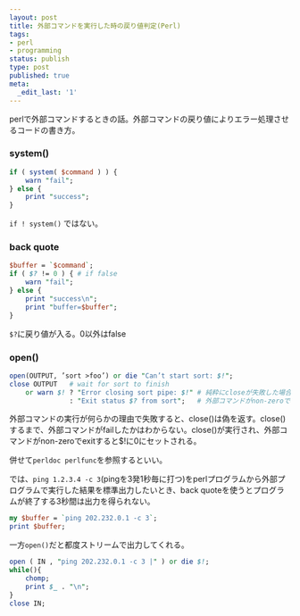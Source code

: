 ```yaml
---
layout: post
title: 外部コマンドを実行した時の戻り値判定(Perl)
tags:
- perl
- programming
status: publish
type: post
published: true
meta:
  _edit_last: '1'
---
```

perlで外部コマンドするときの話。外部コマンドの戻り値によりエラー処理させるコードの書き方。

### system()

``` perl
if ( system( $command ) ) {
    warn "fail";
} else {
    print "success";
}
```

`if ! system()` ではない。

### back quote

``` perl
$buffer = `$command`;
if ( $? != 0 ) { # if false
    warn "fail";
} else {
    print "success\n";
    print "buffer=$buffer";
}
```

`$?`に戻り値が入る。0以外はfalse

### open()

``` perl
open(OUTPUT, ’sort >foo’) or die "Can’t start sort: $!";
close OUTPUT   # wait for sort to finish
    or warn $! ? "Error closing sort pipe: $!" # 純粋にcloseが失敗した場合(外部コマンドのfailではなく)
               : "Exit status $? from sort";   # 外部コマンドがnon-zeroでexitした場合
```

外部コマンドの実行が何らかの理由で失敗すると、close()は偽を返す。close()するまで、外部コマンドがfailしたかはわからない。close()が実行され、外部コマンドがnon-zeroでexitすると$!に0にセットされる。

併せて`perldoc perlfunc`を参照するといい。

では、`ping 1.2.3.4 -c 3`(pingを3発1秒毎に打つ)をperlプログラムから外部プログラムで実行した結果を標準出力したいとき、back quoteを使うとプログラムが終了する3秒間は出力を得られない。

``` perl
my $buffer = `ping 202.232.0.1 -c 3`;
print $buffer;
```

一方`open()`だと都度ストリームで出力してくれる。

``` perl
open ( IN , "ping 202.232.0.1 -c 3 |" ) or die $!;
while(){
    chomp;
    print $_ . "\n";
}
close IN;
```
